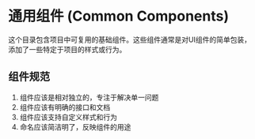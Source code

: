# 通用组件 (Common Components)

这个目录包含项目中可复用的基础组件。这些组件通常是对UI组件的简单包装，添加了一些特定于项目的样式或行为。

## 组件规范

1. 组件应该是相对独立的，专注于解决单一问题
2. 组件应该有明确的接口和文档
3. 组件应该支持自定义样式和行为
4. 命名应该简洁明了，反映组件的用途 